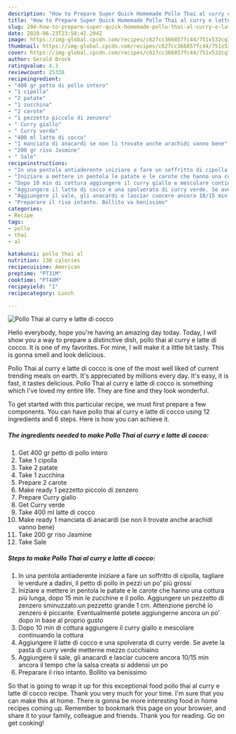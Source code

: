 ```yaml
---
description: "How to Prepare Super Quick Homemade Pollo Thai al curry e latte di cocco"
title: "How to Prepare Super Quick Homemade Pollo Thai al curry e latte di cocco"
slug: 204-how-to-prepare-super-quick-homemade-pollo-thai-al-curry-e-latte-di-cocco
date: 2020-06-23T23:58:42.294Z
image: https://img-global.cpcdn.com/recipes/c627cc366857fc44/751x532cq70/pollo-thai-al-curry-e-latte-di-cocco-recipe-main-photo.jpg
thumbnail: https://img-global.cpcdn.com/recipes/c627cc366857fc44/751x532cq70/pollo-thai-al-curry-e-latte-di-cocco-recipe-main-photo.jpg
cover: https://img-global.cpcdn.com/recipes/c627cc366857fc44/751x532cq70/pollo-thai-al-curry-e-latte-di-cocco-recipe-main-photo.jpg
author: Gerald Brock
ratingvalue: 4.3
reviewcount: 25338
recipeingredient:
- "400 gr petto di pollo intero"
- "1 cipolla"
- "2 patate"
- "1 zucchina"
- "2 carote"
- "1 pezzetto piccolo di zenzero"
- " Curry giallo"
- " Curry verde"
- "400 ml latte di cocco"
- "1 manciata di anacardi se non li trovate anche arachidi vanno bene"
- "200 gr riso Jasmine"
- " Sale"
recipeinstructions:
- "In una pentola antiaderente iniziare a fare un soffritto di cipolla, tagliare le verdure a dadini, il petto di pollo in pezzi un po’ più grossi"
- "Iniziare a mettere in pentola le patate e le carote che hanno una cottura più lunga, dopo 15 min le zucchine e il pollo. Aggiungere un pezzetto di zenzero sminuzzato.un pezzetto grande 1 cm. Attenzione perché lo zenzero é piccante. Eventualmente potete aggiungerne ancora un po’ dopo in base al proprio gusto"
- "Dopo 10 min di cottura aggiungere il curry giallo e mescolare continuando la cottura"
- "Aggiungere il latte di cocco e una spolverata di curry verde. Se avete la pasta di curry verde metterne mezzo cucchiaino"
- "Aggiungere il sale, gli anacardi e lasciar cuocere ancora 10/15 min ancora il tempo che la salsa creata si addensi un po"
- "Preparare il riso intanto. Bollito va benissimo"
categories:
- Recipe
tags:
- pollo
- thai
- al

katakunci: pollo thai al 
nutrition: 138 calories
recipecuisine: American
preptime: "PT31M"
cooktime: "PT48M"
recipeyield: "1"
recipecategory: Lunch

---
```



![Pollo Thai al curry e latte di cocco](https://img-global.cpcdn.com/recipes/c627cc366857fc44/751x532cq70/pollo-thai-al-curry-e-latte-di-cocco-recipe-main-photo.jpg)

Hello everybody, hope you're having an amazing day today. Today, I will show you a way to prepare a distinctive dish, pollo thai al curry e latte di cocco. It is one of my favorites. For mine, I will make it a little bit tasty. This is gonna smell and look delicious.

Pollo Thai al curry e latte di cocco is one of the most well liked of current trending meals on earth. It's appreciated by millions every day. It's easy, it is fast, it tastes delicious. Pollo Thai al curry e latte di cocco is something which I've loved my entire life. They are fine and they look wonderful.




To get started with this particular recipe, we must first prepare a few components. You can have pollo thai al curry e latte di cocco using 12 ingredients and 6 steps. Here is how you can achieve it.

<!--inarticleads1-->

##### The ingredients needed to make Pollo Thai al curry e latte di cocco:

1. Get 400 gr petto di pollo intero
1. Take 1 cipolla
1. Take 2 patate
1. Take 1 zucchina
1. Prepare 2 carote
1. Make ready 1 pezzetto piccolo di zenzero
1. Prepare  Curry giallo
1. Get  Curry verde
1. Take 400 ml latte di cocco
1. Make ready 1 manciata di anacardi (se non li trovate anche arachidi vanno bene)
1. Take 200 gr riso Jasmine
1. Take  Sale




<!--inarticleads2-->

##### Steps to make Pollo Thai al curry e latte di cocco:

1. In una pentola antiaderente iniziare a fare un soffritto di cipolla, tagliare le verdure a dadini, il petto di pollo in pezzi un po’ più grossi
1. Iniziare a mettere in pentola le patate e le carote che hanno una cottura più lunga, dopo 15 min le zucchine e il pollo. Aggiungere un pezzetto di zenzero sminuzzato.un pezzetto grande 1 cm. Attenzione perché lo zenzero é piccante. Eventualmente potete aggiungerne ancora un po’ dopo in base al proprio gusto
1. Dopo 10 min di cottura aggiungere il curry giallo e mescolare continuando la cottura
1. Aggiungere il latte di cocco e una spolverata di curry verde. Se avete la pasta di curry verde metterne mezzo cucchiaino
1. Aggiungere il sale, gli anacardi e lasciar cuocere ancora 10/15 min ancora il tempo che la salsa creata si addensi un po
1. Preparare il riso intanto. Bollito va benissimo




So that is going to wrap it up for this exceptional food pollo thai al curry e latte di cocco recipe. Thank you very much for your time. I'm sure that you can make this at home. There is gonna be more interesting food in home recipes coming up. Remember to bookmark this page on your browser, and share it to your family, colleague and friends. Thank you for reading. Go on get cooking!

